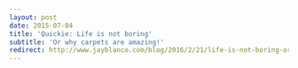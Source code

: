 ```yaml
---
layout: post
date: 2015-07-04
title: 'Quickie: Life is not boring'
subtitle: 'Or why carpets are amazing!'
redirect: http://www.jayblanco.com/blog/2016/2/21/life-is-not-boring-or-why-carpets-are-amazing
---
```

